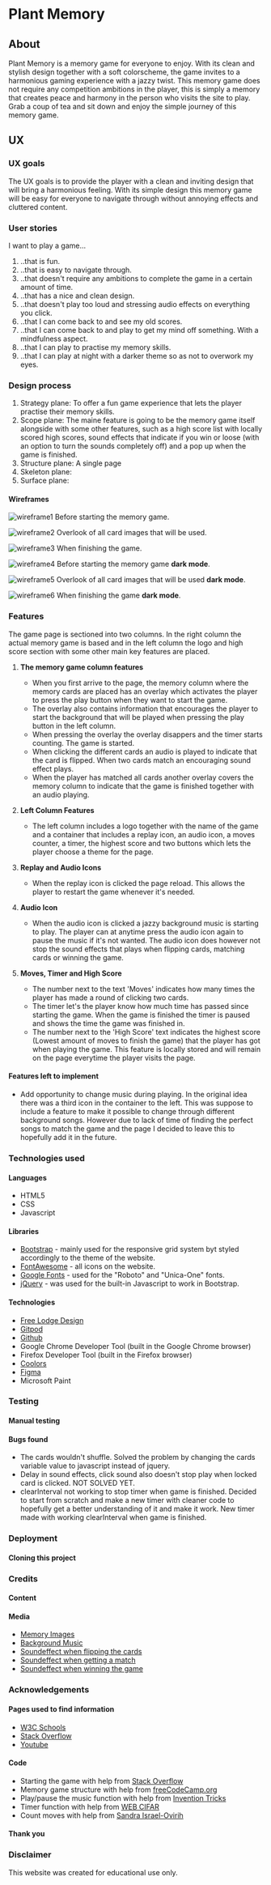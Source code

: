 # Plant Memory
## About
Plant Memory is a memory game for everyone to enjoy. 
With its clean and stylish design together with a soft colorscheme, the game invites to a harmonious gaming 
experience with a jazzy twist. This memory game does not require any competition ambitions in the player, 
this is simply a memory that creates peace and harmony in the person who visits the site to play. Grab a coup of tea
and sit down and enjoy the simple journey of this memory game.

## UX
### UX goals
The UX goals is to provide the player with a clean and inviting design that will bring a harmonious feeling. 
With its simple design this memory game will be easy for everyone to navigate through without 
annoying effects and cluttered content.

### User stories
I want to play a game...

1. ..that is fun.
2. ..that is easy to navigate through.
3. ..that doesn't require any ambitions to complete the game in a certain amount of time.
4. ..that has a nice and clean design.
5. ..that doesn't play too loud and stressing audio effects on everything you click.
6. ..that I can come back to and see my old scores.
7. ..that I can come back to and play to get my mind off something. With a mindfulness aspect.
8. ..that I can play to practise my memory skills.
9. ..that I can play at night with a darker theme so as not to overwork my eyes.

### Design process
1. Strategy plane: To offer a fun game experience that lets the player practise their memory skills.
2. Scope plane: The maine feature is going to be the memory game itself alongside with some other features, such as 
a high score list with locally scored high scores, sound effects that indicate if you win or loose (with an option 
to turn the sounds completely off) and a pop up when the game is finished.
3. Structure plane: A single page
4. Skeleton plane:
5. Surface plane:

#### Wireframes
![wireframe1](/assets/wireframes/wireframe1.jpg)
Before starting the memory game.

![wireframe2](/assets/wireframes/wireframe2.jpg)
Overlook of all card images that will be used.

![wireframe3](/assets/wireframes/wireframe3.jpg)
When finishing the game.

![wireframe4](/assets/wireframes/wireframe4.jpg)
Before starting the memory game **dark mode**.

![wireframe5](/assets/wireframes/wireframe5.jpg)
Overlook of all card images that will be used **dark mode**.

![wireframe6](/assets/wireframes/wireframe6.jpg)
When finishing the game **dark mode**.


### Features
The game page is sectioned into two columns. In the right column the actual memory game is based and in the
left column the logo and high score section with some other main key features are placed.

1. **The memory game column features**
    - When you first arrive to the page, the memory column where the memory cards are placed has an overlay
    which activates the player to press the play button when they want to start the game.
    - The overlay also contains information that encourages the player to start the background that will be
    played when pressing the play button in the left column.
    - When pressing the overlay the overlay disappers and the timer starts counting. The game is started.
    - When clicking the different cards an audio is played to indicate that the card is flipped. When two cards
    match an encouraging sound effect plays.
    - When the player has matched all cards another overlay covers the memory column to indicate that the game
    is finished together with an audio playing.

2. **Left Column Features**
    - The left column includes a logo together with the name of the game and a container that includes a replay
    icon, an audio icon, a moves counter, a timer, the highest score and two buttons which lets the player
    choose a theme for the page.

3. **Replay and Audio Icons**
    - When the replay icon is clicked the page reload. This allows the player to restart the game whenever it's
    needed.

4. **Audio Icon**
    - When the audio icon is clicked a jazzy background music is starting to play. The player can at anytime press
    the audio icon again to pause the music if it's not wanted. The audio icon does however not stop the sound
    effects that plays when flipping cards, matching cards or winning the game.

5. **Moves, Timer and High Score**
    - The number next to the text 'Moves' indicates how many times the player has made a round of clicking two
    cards.
    - The timer let's the player know how much time has passed since starting the game. When the game is finished
    the timer is paused and shows the time the game was finished in.
    - The number next to the 'High Score' text indicates the highest score (Lowest amount of moves to finish the game) 
    that the player has got when playing the game. This feature is locally stored and will remain on the page
    everytime the player visits the page.

#### Features left to implement
- Add opportunity to change music during playing. In the original idea there was a third icon in the container
to the left. This was suppose to include a feature to make it possible to change through different background
songs. However due to lack of time of finding the perfect songs to match the game and the page I decided to
leave this to hopefully add it in the future.

### Technologies used
#### Languages
- HTML5
- CSS
- Javascript

#### Libraries
- [Bootstrap](https://getbootstrap.com/) - mainly used for the responsive grid system byt styled accordingly to the theme of the website.
- [FontAwesome](https://fontawesome.com/) - all icons on the website.
- [Google Fonts](https://fonts.google.com/) - used for the "Roboto" and "Unica-One" fonts.
- [jQuery](https://jquery.com/) - was used for the built-in Javascript to work in Bootstrap.

#### Technologies
- [Free Lodge Design](https://www.freelogodesign.org)
- [Gitpod](https://www.gitpod.io/)
- [Github](https://github.com/)
- Google Chrome Developer Tool (built in the Google Chrome browser)
- Firefox Developer Tool (built in the Firefox browser)
- [Coolors](https://coolors.co/)
- [Figma](https://www.figma.com/)
- Microsoft Paint

### Testing
#### Manual testing
#### Bugs found
* The cards wouldn't shuffle. Solved the problem by changing the cards variable value to javascript instead of jquery. 
* Delay in sound effects, click sound also doesn't stop play when locked card is clicked. NOT SOLVED YET.
* clearInterval not working to stop timer when game is finished. 
Decided to start from scratch and make a new timer with cleaner code to hopefully get a better understanding of it
and make it work. New timer made with working clearInterval when game is finished.

### Deployment
#### Cloning this project

### Credits
#### Content
#### Media
- [Memory Images](https://www.freepik.com/free-vector/potted-plants-set_8271077.htm#page=1&query=plants&position=1)
- [Background Music](https://www.bensound.com/royalty-free-music)
- [Soundeffect when flipping the cards](https://www.soundjay.com/button/sounds/button-20.mp3)
- [Soundeffect when getting a match](https://freesound.org/people/dersuperanton/sounds/433646/)
- [Soundeffect when winning the game](https://freesound.org/people/Fupicat/sounds/521643/)

### Acknowledgements
#### Pages used to find information
- [W3C Schools](https://www.w3schools.com/)
- [Stack Overflow](https://stackoverflow.com/)
- [Youtube](https://youtube.com/)

#### Code
- Starting the game with help from [Stack Overflow](https://stackoverflow.com/questions/5299895/jquery-detecting-and-removing-an-element-clicked)
- Memory game structure with help from [freeCodeCamp.org](https://www.youtube.com/watch?v=ZniVgo8U7ek/)
- Play/pause the music function with help from [Invention Tricks](https://www.youtube.com/watch?v=wffK2OIt8u0)
- Timer function with help from [WEB CIFAR](https://www.youtube.com/watch?v=_a4XCarxwr8)
- Count moves with help from [Sandra Israel-Ovirih](https://scotch.io/tutorials/how-to-build-a-memory-matching-game-in-javascript#toc-3-moves)
#### Thank you

### Disclaimer
This website was created for educational use only.